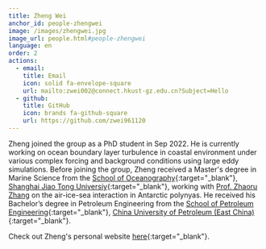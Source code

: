 ```yaml
---
title: Zheng Wei
anchor_id: people-zhengwei
image: /images/zhengwei.jpg
image_url: people.html#people-zhengwei
language: en
order: 2
actions:
  - email:
    title: Email
    icon: solid fa-envelope-square
    url: mailto:zwei002@connect.hkust-gz.edu.cn?Subject=Hello
  - github:
    title: GitHub
    icon: brands fa-github-square
    url: https://github.com/zwei961120
---
```


Zheng joined the group as a PhD student in Sep 2022. He is currently working on ocean boundary layer turbulence in coastal environment under various complex forcing and background conditions using large eddy simulations. Before joining the group, Zheng received a Master's degree in Marine Science from the [School of Oceanography](https://soo.sjtu.edu.cn/en/){:target="_blank"}, [Shanghai Jiao Tong Universiy](https://en.sjtu.edu.cn){:target="_blank"}, working with [Prof. Zhaoru Zhang](https://soo.sjtu.edu.cn/en/szTeachers/3589.html) on the air-ice-sea interaction in Antarctic polynyas. He received his Bachelor’s degree in Petroleum Engineering from the [School of Petroleum Engineering](http://pe.upc.edu.cn/){:target="_blank"}, [China University of Petroleum (East China)](https://english.upc.edu.cn){:target="_blank"}.

Check out Zheng's personal website [here](https://zwei961120.github.io/zhengwei.github.io/){:target="_blank"}.
